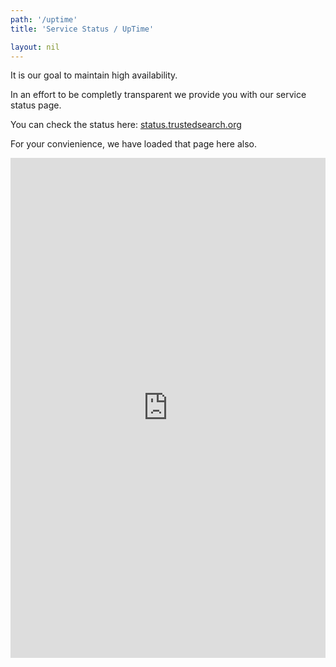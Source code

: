 ```yaml
---
path: '/uptime'
title: 'Service Status / UpTime'

layout: nil
---
```


It is our goal to maintain high availability.

In an effort to be completly transparent we provide you with our service status page.

You can check the status here: [status.trustedsearch.org](status.trustedsearch.org)

For your convienience, we have loaded that page here also.

<style>
	
	.status-page{
		height:800px;
		width:100%;
	}
</style>
<iframe src="http://status.trustedsearch.org" frameborder="0" class='status-page'></iframe>